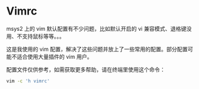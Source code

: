 # Vimrc

msys2 上的 vim 默认配置有不少问题，比如默认开启的 vi 兼容模式、退格键没用、不支持鼠标等等。。。

这是我使用的 vim 配置，解决了这些问题并放上了一些常用的配置。部分配置可能不适合使用大量插件的 vim 用户。

配置文件仅供参考，如需获取更多帮助，请在终端里使用这个命令：

``` bash
vim -c 'h vimrc'

```

